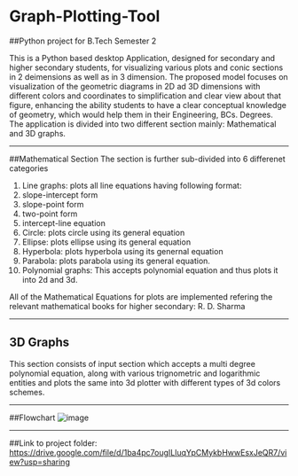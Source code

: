 # Graph-Plotting-Tool
##Python project for B.Tech Semester 2

This is a Python based desktop Application, designed for secondary and higher secondary students, for visualizing various plots and conic sections in 2 deimensions as well as in 3 dimension.
The proposed model focuses on visualization of  the geometric diagrams  in 2D  ad 3D dimensions with different colors and coordinates to simplification and clear view about that figure, enhancing the ability students to have a clear conceptual knowledge of geometry, which would help them in their Engineering, BCs. Degrees.
The application is divided into two different section mainly: Mathematical and 3D graphs.
- - - -
##Mathematical Section
The section is further sub-divided into 6 differenet categories
1. Line graphs: plots all line equations having following format:
  1. slope-intercept form
  2. slope-point form
  3. two-point form
  4. intercept-line equation
2. Circle: plots circle using its general equation
3. Ellipse: plots ellipse using its general equation
4. Hyperbola: plots hyperbola using its genernal equation
5. Parabola: plots parabola using its general equation.
6. Polynomial graphs:  This accepts polynomial equation and thus plots it into 2d and 3d.

All of the Mathematical Equations for plots are implemented refering the relevant mathematical books for higher secondary: R. D. Sharma

- - - -
## 3D Graphs
This section consists of input section which accepts a multi degree polynomial equation, along with various trignometric and logarithmic entities and plots the same into 3d plotter with different types of 3d colors schemes.

- - - -
##Flowchart
![image](https://user-images.githubusercontent.com/81175552/167255826-19fc255f-2691-435d-8171-db9d97ec3b49.png)

- - - -
##Link to project folder:
https://drive.google.com/file/d/1ba4pc7ougILluqYpCMykbHwwEsxJeQR7/view?usp=sharing
